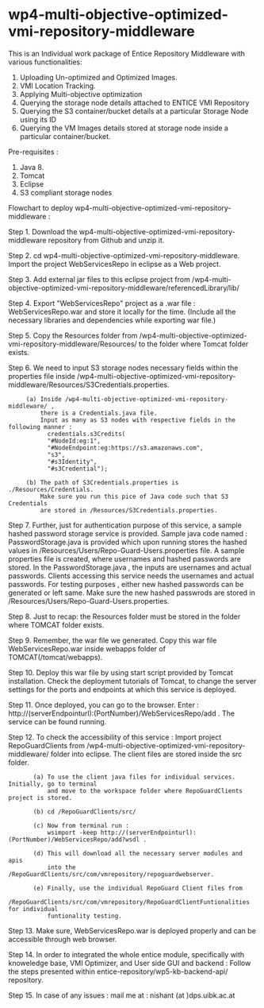 # wp4-multi-objective-optimized-vmi-repository-middleware
This is an Individual work package of Entice Repository Middleware with various functionalities:

1. Uploading Un-optimized and Optimized Images.
2. VMI Location Tracking.
3. Applying Multi-objective optimization
4. Querying the storage node details attached to ENTICE VMI Repository
5. Querying the S3 container/bucket details at a particular Storage Node using its ID
6. Querying the VM Images details stored at storage node inside a particular container/bucket.


Pre-requisites :

1. Java 8.
2. Tomcat 
3. Eclipse 
4. S3 compliant storage nodes


Flowchart to deploy wp4-multi-objective-optimized-vmi-repository-middleware :

Step 1. Download the wp4-multi-objective-optimized-vmi-repository-middleware repository from Github and unzip it.

Step 2. cd wp4-multi-objective-optimized-vmi-repository-middleware. Import the project WebServicesRepo in eclipse 
        as a Web project.

Step 3. Add external jar files to this eclipse project from 
        /wp4-multi-objective-optimized-vmi-repository-middleware/referencedLibrary/lib/

Step 4. Export "WebServicesRepo" project as a .war file : WebServicesRepo.war and store it locally for the time. 
        (Include all the necessary libraries and dependencies while exporting war file.) 

Step 5. Copy the Resources folder from /wp4-multi-objective-optimized-vmi-repository-middleware/Resources/ 
        to the folder where Tomcat folder exists.

Step 6. We need to input S3 storage nodes necessary fields within the properties file inside 
        /wp4-multi-objective-optimized-vmi-repository-middleware/Resources/S3Credentials.properties. 

	     (a) Inside /wp4-multi-objective-optimized-vmi-repository-middleware/ , 
	         there is a Credentials.java file. 
	         Input as many as S3 nodes with respective fields in the following manner :
		       credentials.s3Credits(
		       "#NodeId:eg:1", 
		       "#NodeEndpoint:eg:https://s3.amazonaws.com", 
		       "s3", 
		       "#s3Identity", 
		       "#s3Credential");

	     (b) The path of S3Credentials.properties is ./Resources/Credentials. 
	     	 Make sure you run this pice of Java code such that S3 Credentials 
	     	 are stored in /Resources/S3Credentials.properties.


Step 7. Further, just for authentication purpose of this service, a sample hashed password storage 
        service is provided. Sample java code named : PasswordStorage.java is provided which upon 
        running stores the hashed values in /Resources/Users/Repo-Guard-Users.properties file. A 
        sample properties file is created, where usernames and hashed passwords are stored. In the 
        PasswordStorage.java , the inputs are usernames and actual passwords. Clients accessing this 
        service needs the usernames and actual passwords. For testing purposes , either new hashed 
        passwords can be generated or left same. Make sure the new hashed passwrods are stored in 
	/Resources/Users/Repo-Guard-Users.properties.


Step 8. Just to recap: the Resources folder must be stored in the folder where TOMCAT folder exists.

Step 9. Remember, the war file we generated. Copy this war file WebServicesRepo.war inside webapps folder 
        of TOMCAT(/tomcat/webapps). 

Step 10. Deploy this war file by using start script provided by Tomcat installation. Check the deployment 
         tutorials of Tomcat, to change the server settings for the ports and endpoints at which this service 
         is deployed. 


Step 11. Once deployed, you can go to the browser. 
	 Enter : http://(serverEndpointurl):(PortNumber)/WebServicesRepo/add . 
         The service can be found running.

Step 12. To check the accessibility of this service : Import project RepoGuardClients from 
         /wp4-multi-objective-optimized-vmi-repository-middleware/ folder into eclipse. 
         The client files are stored inside the src folder.

	       (a) To use the client java files for individual services. Initially, go to terminal 
	           and move to the workspace folder where RepoGuardClients project is stored. 

	       (b) cd /RepoGuardClients/src/

	       (c) Now from terminal run : 
	           wsimport -keep http://(serverEndpointurl):(PortNumber)/WebServicesRepo/add?wsdl .

	       (d) This will download all the necessary server modules and apis 
	           into the /RepoGuardClients/src/com/vmrepository/repoguardwebserver.

	       (e) Finally, use the individual RepoGuard Client files from   
	       	   /RepoGuardClients/src/com/vmrepository/RepoGuardClientFuntionalities for individual
	           funtionality testing.

Step 13. Make sure, WebServicesRepo.war is deployed properly and can be accessible through web browser.

Step 14. In order to integrated the whole entice module, specifically with knoweledge base, VMI Optimizer, 
         and User side GUI and backend : Follow the steps presented within entice-repository/wp5-kb-backend-api/
         repository.



Step 15. In case of any issues : mail me at : nishant (at )dps.uibk.ac.at
